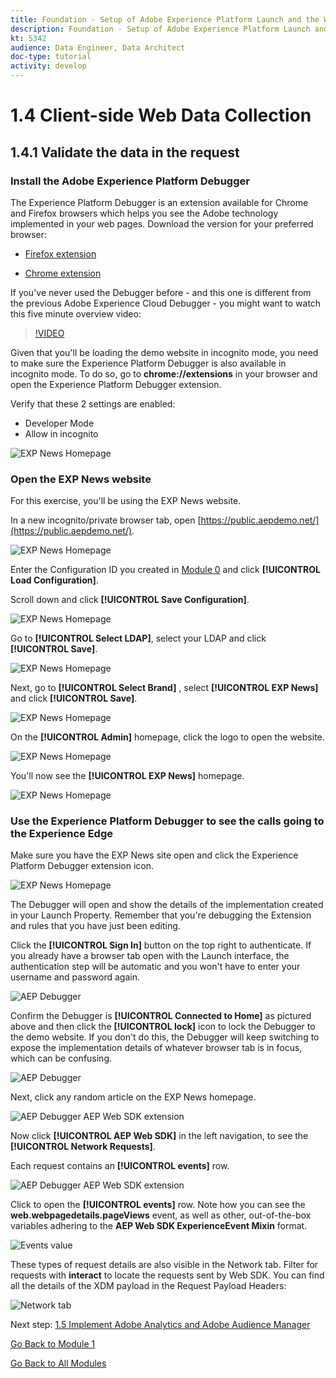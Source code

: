 ```yaml
---
title: Foundation - Setup of Adobe Experience Platform Launch and the Web SDK extension - Client-side Web Data Collection
description: Foundation - Setup of Adobe Experience Platform Launch and the Web SDK extension - Client-side Web Data Collection
kt: 5342
audience: Data Engineer, Data Architect
doc-type: tutorial
activity: develop
---
```


# 1.4 Client-side Web Data Collection

## 1.4.1 Validate the data in the request

### Install the Adobe Experience Platform Debugger

The Experience Platform Debugger is an extension available for Chrome and Firefox browsers which helps you see the Adobe technology implemented in your web pages. Download the version for your preferred browser:

- [Firefox extension](https://addons.mozilla.org/en-US/firefox/addon/adobe-experience-platform-dbg/)

- [Chrome extension](https://chrome.google.com/webstore/detail/adobe-experience-platform/bfnnokhpnncpkdmbokanobigaccjkpob)

If you've never used the Debugger before - and this one is different from the previous Adobe Experience Cloud Debugger - you might want to watch this five minute overview video:

>[!VIDEO](https://video.tv.adobe.com/v/32156?quality=12&learn=on)

Given that you'll be loading the demo website in incognito mode, you need to make sure the Experience Platform Debugger is also available in incognito mode. To do so, go to **chrome://extensions** in your browser and open the Experience Platform Debugger extension.

Verify that these 2 settings are enabled:

- Developer Mode
- Allow in incognito

![EXP News Homepage](./images/ext1.png)

### Open the EXP News website

For this exercise, you'll be using the EXP News website.

In a new incognito/private browser tab, open [https://public.aepdemo.net/](https://public.aepdemo.net/).

![EXP News Homepage](./images/web1.png)

Enter the Configuration ID you created in [Module 0](./../module0/ex1.md) and click **[!UICONTROL Load Configuration]**.

Scroll down and click **[!UICONTROL Save Configuration]**.

![EXP News Homepage](./images/web2.png)

Go to **[!UICONTROL Select LDAP]**, select your LDAP and click **[!UICONTROL Save]**.

![EXP News Homepage](./images/web3.png)

Next, go to **[!UICONTROL Select Brand]** , select **[!UICONTROL EXP News]** and click **[!UICONTROL Save]**.

![EXP News Homepage](./images/web4.png)

On the **[!UICONTROL Admin]** homepage, click the logo to open the website.

![EXP News Homepage](./images/web5.png)

You'll now see the **[!UICONTROL EXP News]** homepage.

![EXP News Homepage](./images/validate1.png)

### Use the Experience Platform Debugger to see the calls going to the Experience Edge

Make sure you have the EXP News site open and click the Experience Platform Debugger extension icon. 

![EXP News Homepage](./images/ext2.png)

The Debugger will open and show the details of the implementation created in your Launch Property. Remember that you're debugging the Extension and rules that you have just been editing.

Click the **[!UICONTROL Sign In]** button on the top right to authenticate. If you already have a browser tab open with the Launch interface, the authentication step will be automatic and you won't have to enter your username and password again.

![AEP Debugger](./images/validate2.png)

Confirm the Debugger is **[!UICONTROL Connected to Home]** as pictured above and then click the **[!UICONTROL lock]** icon to lock the Debugger to the demo website. If you don't do this, the Debugger will keep switching to expose the implementation details of whatever browser tab is in focus, which can be confusing.

![AEP Debugger](./images/validate3.png)

Next, click any random article on the EXP News homepage.

![AEP Debugger AEP Web SDK extension](./images/validate4.png)

Now click **[!UICONTROL AEP Web SDK]** in the left navigation, to see the **[!UICONTROL Network Requests]**.

Each request contains an **[!UICONTROL events]** row.

![AEP Debugger AEP Web SDK extension](./images/validate5.png)

Click to open the **[!UICONTROL events]** row. Note how you can see the **web.webpagedetails.pageViews** event, as well as other, out-of-the-box variables adhering to the **AEP Web SDK ExperienceEvent Mixin** format.

![Events value](./images/validate8.png)

These types of request details are also visible in the Network tab. Filter for requests with **interact** to locate the requests sent by Web SDK. You can find all the details of the XDM payload in the Request Payload Headers:

![Network tab](./images/validate9.png)

Next step: [1.5 Implement Adobe Analytics and Adobe Audience Manager](./ex5.md)

[Go Back to Module 1](./data-ingestion-launch-web-sdk.md)

[Go Back to All Modules](./../../overview.md)
